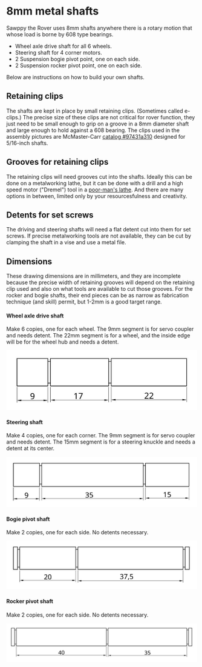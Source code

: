 # 8mm metal shafts

Sawppy the Rover uses 8mm shafts anywhere there is a rotary motion that whose load is borne by 608 type bearings.
* Wheel axle drive shaft for all 6 wheels.
* Steering shaft for 4 corner motors.
* 2 Suspension bogie pivot point, one on each side.
* 2 Suspension rocker pivot point, one on each side.

Below are instructions on how to build your own shafts.

## Retaining clips

The shafts are kept in place by small retaining clips. (Sometimes called e-clips.) The precise size of these clips
are not critical for rover function, they just need to be small enough to grip on a groove in a 8mm diameter shaft
and large enough to hold against a 608 bearing. The clips used in the assembly pictures are McMaster-Carr
[catalog #97431a310](https://www.mcmaster.com/#97431a310) designed for 5/16-inch shafts.

## Grooves for retaining clips

The retaining clips will need grooves cut into the shafts. Ideally this can be done on a metalworking lathe, but
it can be done with a drill and a high speed motor ("Dremel") tool in a [poor-man's lathe](https://newscrewdriver.com/2018/05/18/poor-mans-lathe-cutting-a-steering-shaft-with-drill-and-dremel/).
And there are many options in between, limited only by your resourcesfulness and creativity.

## Detents for set screws

The driving and steering shafts will need a flat detent cut into them for set screws. If precise metalworking
tools are not available, they can be cut by clamping the shaft in a vise and use a metal file.

## Dimensions

These drawing dimensions are in millimeters, and they are incomplete because the precise width of retaining grooves
will depend on the retaining clip used and also on what tools are available to cut those grooves. For the rocker and bogie
shafts, their end pieces can be as narrow as fabrication technique (and skill) permit, but 1-2mm is a good target range.

#### Wheel axle drive shaft

Make 6 copies, one for each wheel. The 9mm segment is for servo coupler and needs detent. The 22mm segment is
for a wheel, and the inside edge will be for the wheel hub and needs a detent.

![Drive shaft dimensions](images/DriveShaft.JPG)

#### Steering shaft

Make 4 copies, one for each corner. The 9mm segment is for servo coupler and needs detent. The 15mm segment is
for a steering knuckle and needs a detent at its center.

![Steer shaft dimensions](images/SteerShaft.JPG)

#### Bogie pivot shaft

Make 2 copies, one for each side. No detents necessary.

![Bogie shaft dimensions](images/BogieShaft.JPG)

#### Rocker pivot shaft

Make 2 copies, one for each side. No detents necessary.

![Rocker shaft dimensions](images/RockerShaft.JPG)
